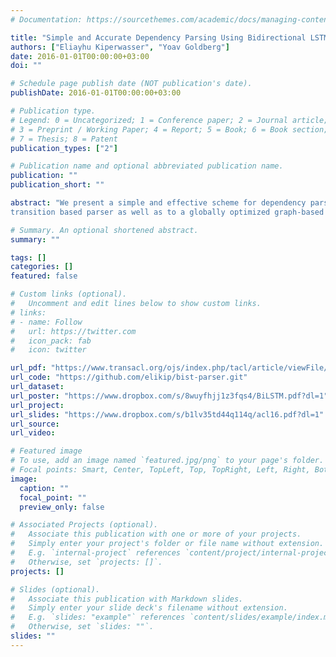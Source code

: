 ```yaml
---
# Documentation: https://sourcethemes.com/academic/docs/managing-content/

title: "Simple and Accurate Dependency Parsing Using Bidirectional LSTM Feature Representations"
authors: ["Eliayhu Kiperwasser", "Yoav Goldberg"]
date: 2016-01-01T00:00:00+03:00
doi: ""

# Schedule page publish date (NOT publication's date).
publishDate: 2016-01-01T00:00:00+03:00

# Publication type.
# Legend: 0 = Uncategorized; 1 = Conference paper; 2 = Journal article;
# 3 = Preprint / Working Paper; 4 = Report; 5 = Book; 6 = Book section;
# 7 = Thesis; 8 = Patent
publication_types: ["2"]

# Publication name and optional abbreviated publication name.
publication: ""
publication_short: ""

abstract: "We present a simple and effective scheme for dependency parsing which is based on bidirectional-LSTMs (BiLSTMs). Each sentence token is associated with a BiLSTM vector representing the token in its sentential context, and feature vectors are constructed by concatenating a few BiLSTM vectors. The BiLSTM is trained jointly with the parser objective, resulting in very effective feature extractors for parsing. We demonstrate the effectiveness of the approach by applying it to a greedy
transition based parser as well as to a globally optimized graph-based parser. The resulting parsers have very simple architectures, and match or surpass the state-of-the-art accuracies on English and Chinese."

# Summary. An optional shortened abstract.
summary: ""

tags: []
categories: []
featured: false

# Custom links (optional).
#   Uncomment and edit lines below to show custom links.
# links:
# - name: Follow
#   url: https://twitter.com
#   icon_pack: fab
#   icon: twitter

url_pdf: "https://www.transacl.org/ojs/index.php/tacl/article/viewFile/885/198"
url_code: "https://github.com/elikip/bist-parser.git"
url_dataset:
url_poster: "https://www.dropbox.com/s/8wuyfhjj1z3fqs4/BiLSTM.pdf?dl=1"
url_project:
url_slides: "https://www.dropbox.com/s/b1lv35td44q114q/acl16.pdf?dl=1"
url_source:
url_video:

# Featured image
# To use, add an image named `featured.jpg/png` to your page's folder. 
# Focal points: Smart, Center, TopLeft, Top, TopRight, Left, Right, BottomLeft, Bottom, BottomRight.
image:
  caption: ""
  focal_point: ""
  preview_only: false

# Associated Projects (optional).
#   Associate this publication with one or more of your projects.
#   Simply enter your project's folder or file name without extension.
#   E.g. `internal-project` references `content/project/internal-project/index.md`.
#   Otherwise, set `projects: []`.
projects: []

# Slides (optional).
#   Associate this publication with Markdown slides.
#   Simply enter your slide deck's filename without extension.
#   E.g. `slides: "example"` references `content/slides/example/index.md`.
#   Otherwise, set `slides: ""`.
slides: ""
---
```


